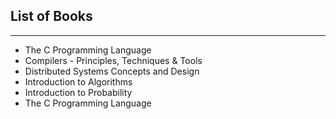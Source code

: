## List of Books ##
---------------------------
* The C Programming Language
* Compilers - Principles, Techniques & Tools
* Distributed Systems Concepts and Design
* Introduction to Algorithms
* Introduction to Probability
* The C Programming Language


